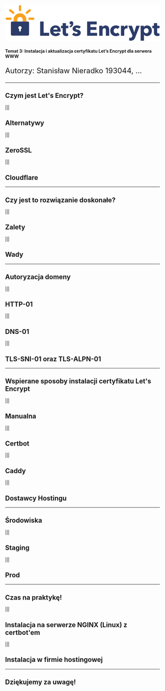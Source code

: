 ![Let's Encrypt Logo](./imgs/logo.svg)

#### Temat 3: Instalacja i aktualizacja certyfikatu Let’s Encrypt dla serwera WWW

<p style="font-size: 24px;">Autorzy: Stanisław Nieradko 193044, ...</p>

---

## Czym jest Let's Encrypt?

|||

## Alternatywy

|||

## ZeroSSL

|||

## Cloudflare

---

## Czy jest to rozwiązanie doskonałe?

|||

## Zalety

|||

## Wady

---

## Autoryzacja domeny

|||

## HTTP-01

|||

## DNS-01

|||

## TLS-SNI-01 oraz TLS-ALPN-01

---

## Wspierane sposoby instalacji certyfikatu Let's Encrypt

|||

## Manualna

|||

## Certbot

|||

## Caddy

|||

## Dostawcy Hostingu

---

## Środowiska

|||

## Staging

|||

## Prod

---

## Czas na praktykę!

|||

## Instalacja na serwerze NGINX (Linux) z certbot'em


|||

## Instalacja w firmie hostingowej

---

## Dziękujemy za uwagę!
